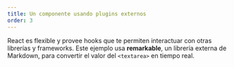 ```yaml
---
title: Un componente usando plugins externos
order: 3
---
```


React es flexible y provee hooks que te permiten interactuar con otras librerías y frameworks. Este ejemplo usa **remarkable**, un librería externa de Markdown, para convertir el valor del `<textarea>` en tiempo real.
